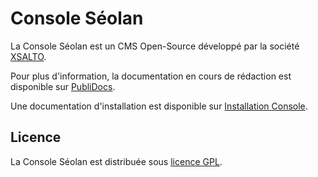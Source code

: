 # Console Séolan

La Console Séolan est un CMS Open-Source développé par la société [XSALTO](http://www.xsalto.com/).

Pour plus d'information, la documentation en cours de rédaction est disponible sur [PubliDocs](https://publicdocs.seolan.com/).

Une documentation d'installation est disponible sur [Installation Console](https://publicdocs.seolan.com/index.php?alias=installation).

## Licence

La Console Séolan est distribuée sous [licence GPL](https://fr.wikipedia.org/wiki/Licence_publique_g%C3%A9n%C3%A9rale_GNU).
